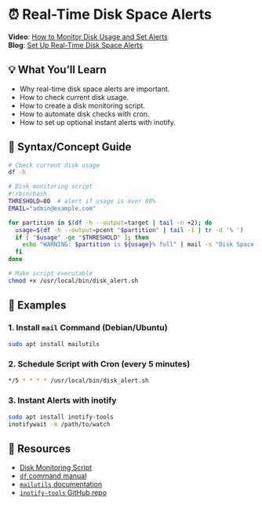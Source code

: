 # ⏰ Real-Time Disk Space Alerts

**Video**: [How to Monitor Disk Usage and Set Alerts](#)  
**Blog**: [Set Up Real-Time Disk Space Alerts](#)

## 💡 What You’ll Learn

* Why real-time disk space alerts are important.
* How to check current disk usage.
* How to create a disk monitoring script.
* How to automate disk checks with cron.
* How to set up optional instant alerts with inotify.

## 🧠 Syntax/Concept Guide

```bash
# Check current disk usage
df -h

# Disk monitoring script
#!/bin/bash
THRESHOLD=80  # alert if usage is over 80%
EMAIL="admin@example.com"

for partition in $(df -h --output=target | tail -n +2); do
  usage=$(df -h --output=pcent "$partition" | tail -1 | tr -d '% ')
  if [ "$usage" -ge "$THRESHOLD" ]; then
    echo "WARNING: $partition is ${usage}% full" | mail -s "Disk Space Alert" $EMAIL
  fi
done

# Make script executable
chmod +x /usr/local/bin/disk_alert.sh
```

## 🔄 Examples

### 1. Install `mail` Command (Debian/Ubuntu)

```bash
sudo apt install mailutils
```

### 2. Schedule Script with Cron (every 5 minutes)

```bash
*/5 * * * * /usr/local/bin/disk_alert.sh
```

### 3. Instant Alerts with inotify

```bash
sudo apt install inotify-tools
inotifywait -m /path/to/watch
```

## 📁 Resources

* [Disk Monitoring Script](disk_alert.sh)
* [`df` command manual](https://man7.org/linux/man-pages/man1/df.1.html)
* [`mailutils` documentation](https://mailutils.org/)
* [`inotify-tools` GitHub repo](https://github.com/inotify-tools/inotify-tools)
